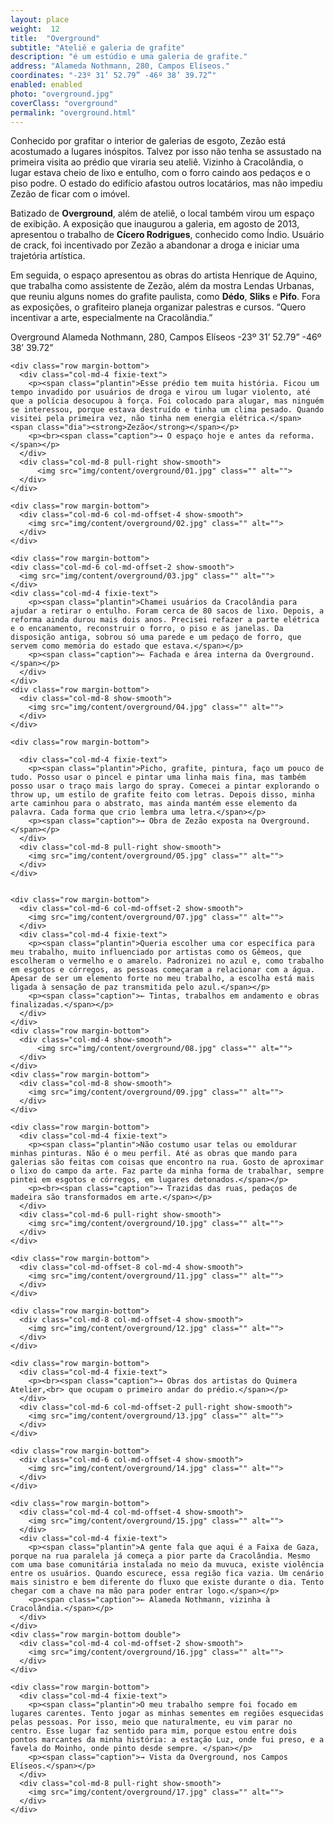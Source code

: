 ```yaml
---
layout: place
weight:  12
title:  "Overground"
subtitle: "Ateliê e galeria de grafite"
description: "é um estúdio e uma galeria de grafite."
address: "Alameda Nothmann, 280, Campos Elíseos."
coordinates: "-23º 31’ 52.79” -46º 38’ 39.72”"
enabled: enabled
photo: "overground.jpg"
coverClass: "overground"
permalink: "overground.html"
---
```


<div class="container">
  <div class="row">
    <div class="col-md-10 col-md-offset-1">
      <p>Conhecido por grafitar o interior de galerias de esgoto, Zezão está acostumado a lugares inóspitos. Talvez por isso não tenha se assustado na primeira visita ao prédio que viraria seu ateliê. Vizinho à Cracolândia, o lugar estava cheio de lixo e entulho, com o forro caindo aos pedaços e o piso podre. O estado do edifício afastou outros locatários, mas não impediu Zezão de ficar com o imóvel.</p>
      <p>Batizado de <strong>Overground</strong>, além de ateliê, o local também virou um espaço de exibição. A exposição que inaugurou a galeria, em agosto de 2013, apresentou o trabalho de <strong>Cícero Rodrigues</strong>, conhecido como Índio. Usuário de crack, foi incentivado por Zezão a abandonar a droga e iniciar uma trajetória artística.</p>
      <p>Em seguida, o espaço apresentou as obras do artista Henrique de Aquino, que trabalha como assistente de Zezão, além da mostra Lendas Urbanas, que reuniu alguns nomes do grafite paulista, como <strong>Dédo</strong>, <strong>Sliks</strong> e <strong>Pifo</strong>. Fora as exposições, o grafiteiro planeja organizar palestras e cursos. “Quero incentivar a arte, especialmente na Cracolândia.”</p>
    </div>
  </div>

  <div class="location row">
    <div class="col-md-4 col-md-offset-4 text-center">
      <span class="company">Overground</span>
      <span class="address">Alameda Nothmann, 280, Campos Elíseos</span>
      <span class="coordinates">-23º 31’ 52.79” -46º 38’ 39.72”</span>
      <div class="compass"></div>
    </div>
  </div>
</div>

<div class="centro-container">

  <!-- bloco 1 -->
  <div class="fixie-text-container">

    <div class="row margin-bottom">
      <div class="col-md-4 fixie-text">
        <p><span class="plantin">Esse prédio tem muita história. Ficou um tempo invadido por usuários de droga e virou um lugar violento, até que a polícia desocupou à força. Foi colocado para alugar, mas ninguém se interessou, porque estava destruído e tinha um clima pesado. Quando visitei pela primeira vez, não tinha nem energia elétrica.</span> <span class="dia"><strong>Zezão</strong></span></p>
        <p><br><span class="caption">→ O espaço hoje e antes da reforma.</span></p>
      </div>
      <div class="col-md-8 pull-right show-smooth">
          <img src="img/content/overground/01.jpg" class="" alt="">
      </div>
    </div>

    <div class="row margin-bottom">
      <div class="col-md-6 col-md-offset-4 show-smooth">
        <img src="img/content/overground/02.jpg" class="" alt="">
      </div>
    </div>

  </div>

  <!-- bloco 2 -->
  <div class="fixie-text-container">

    <div class="row margin-bottom">
    <div class="col-md-6 col-md-offset-2 show-smooth">
      <img src="img/content/overground/03.jpg" class="" alt="">
    </div>
    <div class="col-md-4 fixie-text">
        <p><span class="plantin">Chamei usuários da Cracolândia para ajudar a retirar o entulho. Foram cerca de 80 sacos de lixo. Depois, a reforma ainda durou mais dois anos. Precisei refazer a parte elétrica e o encanamento, reconstruir o forro, o piso e as janelas. Da disposição antiga, sobrou só uma parede e um pedaço de forro, que servem como memória do estado que estava.</span></p>
        <p><span class="caption">← Fachada e área interna da Overground.</span></p>
      </div>
    </div>
    <div class="row margin-bottom">
      <div class="col-md-8 show-smooth">
        <img src="img/content/overground/04.jpg" class="" alt="">
      </div>
    </div>

  </div>

  <!-- bloco 3 -->
  <div class="fixie-text-container">

    <div class="row margin-bottom">

      <div class="col-md-4 fixie-text">
        <p><span class="plantin">Picho, grafite, pintura, faço um pouco de tudo. Posso usar o pincel e pintar uma linha mais fina, mas também posso usar o traço mais largo do spray. Comecei a pintar explorando o throw up, um estilo de grafite feito com letras. Depois disso, minha arte caminhou para o abstrato, mas ainda mantém esse elemento da palavra. Cada forma que crio lembra uma letra.</span></p>
        <p><span class="caption">→ Obra de Zezão exposta na Overground.</span></p>
      </div>
      <div class="col-md-8 pull-right show-smooth">
        <img src="img/content/overground/05.jpg" class="" alt="">
      </div>
    </div>
  </div>

  <div class="row margin-bottom">
    <div class="col-md-4 col-md-offset-4 show-smooth">
      <img src="img/content/overground/06.jpg" class="" alt="">
    </div>
  </div>

  <!-- bloco 4 -->
  <div class="fixie-text-container">

    <div class="row margin-bottom">
      <div class="col-md-6 col-md-offset-2 show-smooth">
        <img src="img/content/overground/07.jpg" class="" alt="">
      </div>
      <div class="col-md-4 fixie-text">
        <p><span class="plantin">Queria escolher uma cor específica para meu trabalho, muito influenciado por artistas como os Gêmeos, que escolheram o vermelho e o amarelo. Padronizei no azul e, como trabalho em esgotos e córregos, as pessoas começaram a relacionar com a água. Apesar de ser um elemento forte no meu trabalho, a escolha está mais ligada à sensação de paz transmitida pelo azul.</span></p>
        <p><span class="caption">← Tintas, trabalhos em andamento e obras finalizadas.</span></p>
      </div>
    </div>
    <div class="row margin-bottom">
      <div class="col-md-4 show-smooth">
          <img src="img/content/overground/08.jpg" class="" alt="">
      </div>
    </div>
    <div class="row margin-bottom">
      <div class="col-md-8 show-smooth">
        <img src="img/content/overground/09.jpg" class="" alt="">
      </div>
    </div>

  </div>

  <!-- bloco 5 -->
  <div class="fixie-text-container">

    <div class="row margin-bottom">
      <div class="col-md-4 fixie-text">
        <p><span class="plantin">Não costumo usar telas ou emoldurar minhas pinturas. Não é o meu perfil. Até as obras que mando para galerias são feitas com coisas que encontro na rua. Gosto de aproximar o lixo do campo da arte. Faz parte da minha forma de trabalhar, sempre pintei em esgotos e córregos, em lugares detonados.</span></p>
        <p><br><span class="caption">→ Trazidas das ruas, pedaços de madeira são transformados em arte.</span></p>
      </div>
      <div class="col-md-6 pull-right show-smooth">
        <img src="img/content/overground/10.jpg" class="" alt="">
      </div>
    </div>

    <div class="row margin-bottom">
      <div class="col-md-offset-8 col-md-4 show-smooth">
        <img src="img/content/overground/11.jpg" class="" alt="">
      </div>
    </div>

    <div class="row margin-bottom">
      <div class="col-md-8 col-md-offset-4 show-smooth">
        <img src="img/content/overground/12.jpg" class="" alt="">
      </div>
    </div>

  </div>

  <!-- bloco 6 -->
  <div class="fixie-text-container">

    <div class="row margin-bottom">
      <div class="col-md-4 fixie-text">
        <p><br><span class="caption">→ Obras dos artistas do Quimera Atelier,<br> que ocupam o primeiro andar do prédio.</span></p>
      </div>
      <div class="col-md-6 col-md-offset-2 pull-right show-smooth">
        <img src="img/content/overground/13.jpg" class="" alt="">
      </div>
    </div>

    <div class="row margin-bottom">
      <div class="col-md-6 col-md-offset-4 show-smooth">
        <img src="img/content/overground/14.jpg" class="" alt="">
      </div>
    </div>

  </div>

  <!-- bloco 7 -->
  <div class="fixie-text-container">

    <div class="row margin-bottom">
      <div class="col-md-4 col-md-offset-4 show-smooth">
        <img src="img/content/overground/15.jpg" class="" alt="">
      </div>
      <div class="col-md-4 fixie-text">
        <p><span class="plantin">A gente fala que aqui é a Faixa de Gaza, porque na rua paralela já começa a pior parte da Cracolândia. Mesmo com uma base comunitária instalada no meio da muvuca, existe violência entre os usuários. Quando escurece, essa região fica vazia. Um cenário mais sinistro e bem diferente do fluxo que existe durante o dia. Tento chegar com a chave na mão para poder entrar logo.</span></p>
        <p><span class="caption">← Alameda Nothmann, vizinha à Cracolândia.</span></p>
      </div>
    </div>
    <div class="row margin-bottom double">
      <div class="col-md-4 col-md-offset-2 show-smooth">
        <img src="img/content/overground/16.jpg" class="" alt="">
      </div>
    </div>

  </div>

  <!-- bloco 8 -->
  <div class="fixie-text-container">

    <div class="row margin-bottom">
      <div class="col-md-4 fixie-text">
        <p><span class="plantin">O meu trabalho sempre foi focado em lugares carentes. Tento jogar as minhas sementes em regiões esquecidas pelas pessoas. Por isso, meio que naturalmente, eu vim parar no centro. Esse lugar faz sentido para mim, porque estou entre dois pontos marcantes da minha história: a estação Luz, onde fui preso, e a favela do Moinho, onde pinto desde sempre. </span></p>
        <p><span class="caption">→ Vista da Overground, nos Campos Elíseos.</span></p>
      </div>
      <div class="col-md-8 pull-right show-smooth">
        <img src="img/content/overground/17.jpg" class="" alt="">
      </div>
    </div>

  </div>
</div>